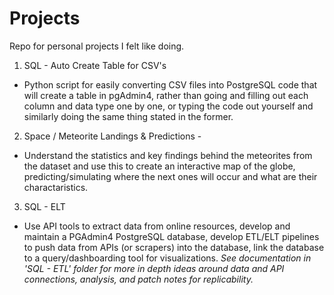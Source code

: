 # Projects
Repo for personal projects I felt like doing.

1. SQL - Auto Create Table for CSV's
- Python script for easily converting CSV files into PostgreSQL code that will create a table in pgAdmin4, rather than going and filling out each column and data type one by one, or typing the code out yourself and similarly doing the same thing stated in the former.

2. Space / Meteorite Landings & Predictions - <Incompleted and Paused>
- Understand the statistics and key findings behind the meteorites from the dataset and use this to create an interactive map of the globe, predicting/simulating where the next ones will occur and what are their charactaristics.

3. SQL - ELT
- Use API tools to extract data from online resources, develop and maintain a PGAdmin4 PostgreSQL database, develop ETL/ELT pipelines to push data from APIs (or scrapers) into the database, link the database to a query/dashboarding tool for visualizations. *See documentation in 'SQL - ETL' folder for more in depth ideas around data and API connections, analysis, and patch notes for replicability.*
